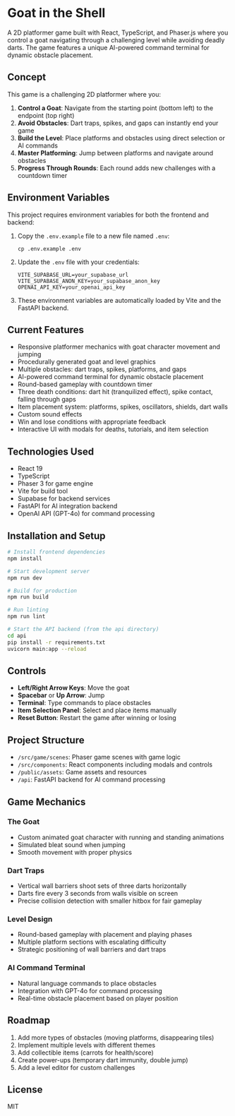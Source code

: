 # Goat in the Shell

A 2D platformer game built with React, TypeScript, and Phaser.js where you control a goat navigating through a challenging level while avoiding deadly darts. The game features a unique AI-powered command terminal for dynamic obstacle placement.

## Concept

This game is a challenging 2D platformer where you:

1. **Control a Goat**: Navigate from the starting point (bottom left) to the endpoint (top right)
2. **Avoid Obstacles**: Dart traps, spikes, and gaps can instantly end your game
3. **Build the Level**: Place platforms and obstacles using direct selection or AI commands
4. **Master Platforming**: Jump between platforms and navigate around obstacles
5. **Progress Through Rounds**: Each round adds new challenges with a countdown timer

## Environment Variables

This project requires environment variables for both the frontend and backend:

1. Copy the `.env.example` file to a new file named `.env`:
   ```
   cp .env.example .env
   ```

2. Update the `.env` file with your credentials:
   ```
   VITE_SUPABASE_URL=your_supabase_url
   VITE_SUPABASE_ANON_KEY=your_supabase_anon_key
   OPENAI_API_KEY=your_openai_api_key
   ```

3. These environment variables are automatically loaded by Vite and the FastAPI backend.

## Current Features

- Responsive platformer mechanics with goat character movement and jumping
- Procedurally generated goat and level graphics
- Multiple obstacles: dart traps, spikes, platforms, and gaps
- AI-powered command terminal for dynamic obstacle placement
- Round-based gameplay with countdown timer
- Three death conditions: dart hit (tranquilized effect), spike contact, falling through gaps
- Item placement system: platforms, spikes, oscillators, shields, dart walls
- Custom sound effects
- Win and lose conditions with appropriate feedback
- Interactive UI with modals for deaths, tutorials, and item selection

## Technologies Used

- React 19
- TypeScript
- Phaser 3 for game engine
- Vite for build tool
- Supabase for backend services
- FastAPI for AI integration backend
- OpenAI API (GPT-4o) for command processing

## Installation and Setup

```bash
# Install frontend dependencies
npm install

# Start development server
npm run dev

# Build for production
npm run build

# Run linting
npm run lint

# Start the API backend (from the api directory)
cd api
pip install -r requirements.txt
uvicorn main:app --reload
```

## Controls

- **Left/Right Arrow Keys**: Move the goat
- **Spacebar** or **Up Arrow**: Jump
- **Terminal**: Type commands to place obstacles
- **Item Selection Panel**: Select and place items manually
- **Reset Button**: Restart the game after winning or losing

## Project Structure

- `/src/game/scenes`: Phaser game scenes with game logic
- `/src/components`: React components including modals and controls
- `/public/assets`: Game assets and resources
- `/api`: FastAPI backend for AI command processing

## Game Mechanics

### The Goat
- Custom animated goat character with running and standing animations
- Simulated bleat sound when jumping
- Smooth movement with proper physics

### Dart Traps
- Vertical wall barriers shoot sets of three darts horizontally
- Darts fire every 3 seconds from walls visible on screen
- Precise collision detection with smaller hitbox for fair gameplay

### Level Design
- Round-based gameplay with placement and playing phases
- Multiple platform sections with escalating difficulty
- Strategic positioning of wall barriers and dart traps

### AI Command Terminal
- Natural language commands to place obstacles
- Integration with GPT-4o for command processing
- Real-time obstacle placement based on player position

## Roadmap

1. Add more types of obstacles (moving platforms, disappearing tiles)
2. Implement multiple levels with different themes
3. Add collectible items (carrots for health/score)
4. Create power-ups (temporary dart immunity, double jump)
5. Add a level editor for custom challenges

## License

MIT
